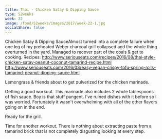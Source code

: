 ```yaml
---
title: Thai - Chicken Satay & Dipping Sauce
type: 52weeks
week: 22
image: /food/52weeks/images/2017/week-22-1.jpg
socialShare: false
---
```

Chicken Satay & Dipping SauceAlmost turned into a complete failure when one leg of my preheated Weber charcoal grill collapsed and the whole thing overturned in the yard. Managed to recover part of the coals & get to cooking. 
Recipes: http://www.seriouseats.com/recipes/2016/08/thai-style-chicken-satay-peanut-coconut-tamarind-recipe.html
http://www.seriouseats.com/2016/03/easy-vegan-crispy-tofu-spring-rolls-tamarind-peanut-dipping-sauce.html

Lemongrass & friends about to get pulverized for the chicken marinade.

Getting a good workout.  This marinade also includes 2 whole tablespoons of fish sauce.  Boy is that stuff pungent.  I've ruined dishes with it before so I was worried. Fortunately it wasn't overwhelming with all of the other flavors going on in the end.

Ready for the grill.

Time for another workout.  There is nothing about extracting paste from a tamarind brick that is not completely disgusting looking at every step.
